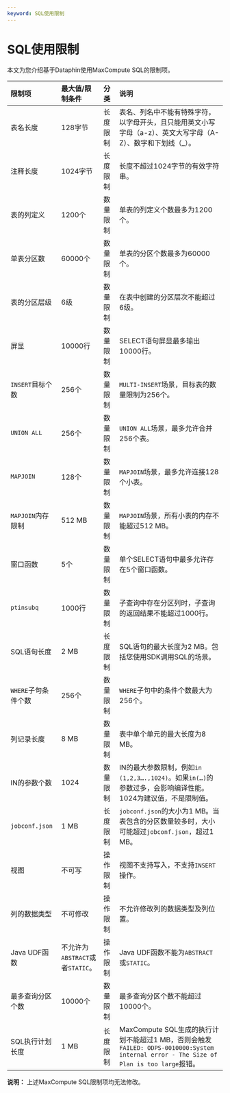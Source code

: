 ```yaml
---
keyword: SQL使用限制
---
```


# SQL使用限制

本文为您介绍基于Dataphin使用MaxCompute SQL的限制项。

|限制项|最大值/限制条件|分类|说明|
|:--|:-------|:-|:-|
|表名长度|128字节|长度限制|表名、列名中不能有特殊字符，以字母开头，且只能用英文小写字母（a-z）、英文大写字母（A-Z）、数字和下划线（\_）。|
|注释长度|1024字节|长度限制|长度不超过1024字节的有效字符串。|
|表的列定义|1200个|数量限制|单表的列定义个数最多为1200个。|
|单表分区数|60000个|数量限制|单表的分区个数最多为60000个。|
|表的分区层级|6级|数量限制|在表中创建的分区层次不能超过6级。|
|屏显|10000行|数量限制|SELECT语句屏显最多输出10000行。|
|`INSERT`目标个数|256个|数量限制|`MULTI-INSERT`场景，目标表的数量限制为256个。|
|`UNION ALL`|256个|数量限制|`UNION ALL`场景，最多允许合并256个表。|
|`MAPJOIN`|128个|数量限制|`MAPJOIN`场景，最多允许连接128个小表。|
|`MAPJOIN`内存限制|512 MB|数量限制|`MAPJOIN`场景，所有小表的内存不能超过512 MB。|
|窗口函数|5个|数量限制|单个SELECT语句中最多允许存在5个窗口函数。|
|`ptinsubq`|1000行|数量限制|子查询中存在分区列时，子查询的返回结果不能超过1000行。|
|SQL语句长度|2 MB|长度限制|SQL语句的最大长度为2 MB。包括您使用SDK调用SQL的场景。|
|`WHERE`子句条件个数|256个|数量限制|`WHERE`子句中的条件个数最大为256个。|
|列记录长度|8 MB|数量限制|表中单个单元的最大长度为8 MB。|
|IN的参数个数|1024|数量限制|IN的最大参数限制，例如`in (1,2,3….,1024)`。如果`in(…)`的参数过多，会影响编译性能。1024为建议值，不是限制值。|
|`jobconf.json`|1 MB|长度限制|`jobconf.json`的大小为1 MB。当表包含的分区数量较多时，大小可能超过`jobconf.json`，超过1 MB。|
|视图|不可写|操作限制|视图不支持写入，不支持`INSERT`操作。|
|列的数据类型|不可修改|操作限制|不允许修改列的数据类型及列位置。|
|Java UDF函数|不允许为`ABSTRACT`或者`STATIC`。|操作限制|Java UDF函数不能为`ABSTRACT`或`STATIC`。|
|最多查询分区个数|10000个|数量限制|最多查询分区个数不能超过10000个。|
|SQL执行计划长度|1 MB|长度限制|MaxCompute SQL生成的执行计划不能超过1 MB，否则会触发`FAILED: ODPS-0010000:System internal error - The Size of Plan is too large`报错。|

**说明：** 上述MaxCompute SQL限制项均无法修改。

